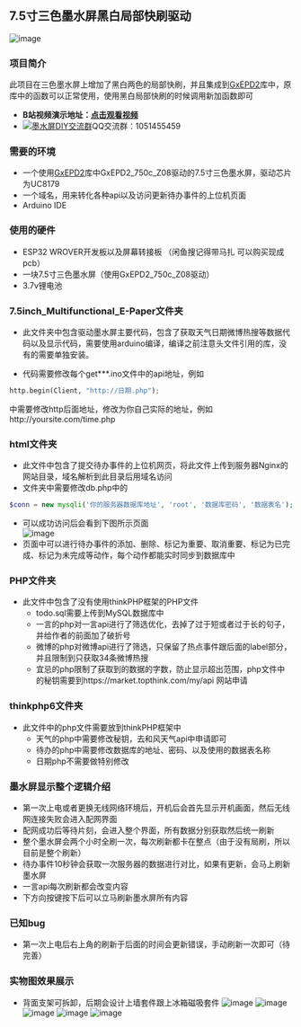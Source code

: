 ## 7.5寸三色墨水屏黑白局部快刷驱动
![image](jpg/109A0671.jpg)

### 项目简介
此项目在三色墨水屏上增加了黑白两色的局部快刷，并且集成到<a target="_blank" href="https://github.com/ZinggJM/GxEPD2">GxEPD2</a>库中，原库中的函数可以正常使用，使用黑白局部快刷的时候调用新加函数即可 <br>
- **B站视频演示地址：[点击观看视频](https://www.bilibili.com/video/BV1Fo4y137n9/?vd_source=a935ffb91a0eac4e16a0461b0709faa9)**<br>
- <a target="_blank" href="https://qm.qq.com/cgi-bin/qm/qr?k=OCk2mwPC4yZn-BBJlH2ehWT-2sHfC7Os&jump_from=webapi&authKey=iFtohDmv6OI7O5aD/0ogd6mODvY5vr837fherj6ruuDCK94UM5KrjicZ2cFO5dHB"><img border="0" src="http://pub.idqqimg.com/wpa/images/group.png" alt="墨水屏DIY交流群" title="墨水屏DIY交流群"></a>QQ交流群：1051455459


### 需要的环境
- 一个使用<a target="_blank" href="https://github.com/ZinggJM/GxEPD2">GxEPD2</a>库中GxEPD2_750c_Z08驱动的7.5寸三色墨水屏，驱动芯片为UC8179
- 一个域名，用来转化各种api以及访问更新待办事件的上位机页面
- Arduino IDE

### 使用的硬件
- ESP32 WROVER开发板以及屏幕转接板 （闲鱼搜记得带马扎 可以购买现成pcb）
- 一块7.5寸三色墨水屏（使用GxEPD2_750c_Z08驱动）
- 3.7v锂电池

### 7.5inch_Multifunctional_E-Paper文件夹
- 此文件夹中包含驱动墨水屏主要代码，包含了获取天气日期微博热搜等数据代码以及显示代码，需要使用arduino编译，编译之前注意头文件引用的库，没有的需要单独安装。<br>

- 代码需要修改每个get***.ino文件中的api地址，例如  


``` python
http.begin(Client, "http://日期.php");
``` 

中需要修改http后面地址，修改为你自己实际的地址，例如http://yoursite.com/time.php  

### html文件夹
- 此文件中包含了提交待办事件的上位机网页，将此文件上传到服务器Nginx的网站目录，域名解析到此目录后用域名访问  
- 文件夹中需要修改db.php中的  

``` PHP
$conn = new mysqli('你的服务器数据库地址', 'root', '数据库密码', '数据表名');
``` 
- 可以成功访问后会看到下图所示页面  
![image](jpg/微信截图_20230527181852.jpg)
- 页面中可以进行待办事件的添加、删除、标记为重要、取消重要、标记为已完成、标记为未完成等动作，每个动作都能实时同步到数据库中  

### PHP文件夹
- 此文件中包含了没有使用thinkPHP框架的PHP文件  
  - todo.sql需要上传到MySQL数据库中  
  - 一言的php对一言api进行了筛选优化，去掉了过于短或者过于长的句子，并给作者的前面加了破折号  
  - 微博的php对微博api进行了筛选，只保留了热点事件跟后面的label部分，并且限制到只获取34条微博热搜  
  - 宜忌的php限制了获取到的数据的字数，防止显示超出范围，php文件中的秘钥需要到https://market.topthink.com/my/api 网站申请

### thinkphp6文件夹
- 此文件中的php文件需要放到thinkPHP框架中  
  - 天气的php中需要修改秘钥，去和风天气api中申请即可  
  - 待办的php中需要修改数据库的地址、密码、以及使用的数据表名称  
  - 日期php不需要做特别修改  

### 墨水屏显示整个逻辑介绍
- 第一次上电或者更换无线网络环境后，开机后会首先显示开机画面，然后无线网连接失败会进入配网界面  
- 配网成功后等待片刻，会进入整个界面，所有数据分别获取然后统一刷新
- 整个墨水屏会两个小时全刷一次，每次刷新都卡在整点（由于没有局刷，所以目前是整个刷新）  
- 待办事件10秒钟会获取一次服务器的数据进行对比，如果有更新，会马上刷新墨水屏  
- 一言api每次刷新都会改变内容  
- 下方向按键按下后可以立马刷新墨水屏所有内容  

### 已知bug
- 第一次上电后右上角的刷新于后面的时间会更新错误，手动刷新一次即可（待完善）  


### 实物图效果展示
- 背面支架可拆卸，后期会设计上墙套件跟上冰箱磁吸套件
![image](jpg/109A0671.jpg)
![image](jpg/109A0673.jpg)
![image](jpg/109A0676.jpg)
![image](jpg/109A0672.jpg)
![image](jpg/109A0674.jpg)
